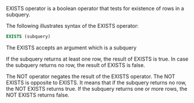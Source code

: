 EXISTS operator is a boolean operator that tests for existence of rows in a subquery.

The following illustrates syntax of the EXISTS operator:

```SQL
EXISTS (subquery)
```

The EXISTS accepts an argument which is a subquery

If the subquery returns at least one row, the result of EXISTS is true.
In case the subquery returns no row, the result of EXISTS is false.

The NOT operator negates the result of the EXISTS operator.
The NOT EXISTS is opposite to EXISTS.
It means that if the subquery returns no row, the NOT EXISTS returns true.
If the subquery returns one or more rows, the NOT EXISTS returns false.
